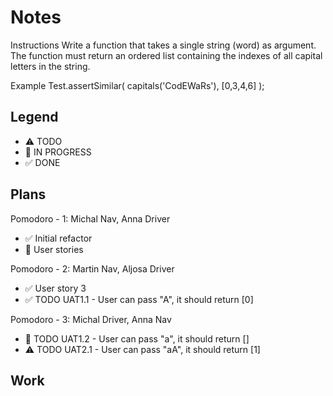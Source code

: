 # Notes

Instructions
Write a function that takes a single string (word) as argument. The function must return an ordered list containing the indexes of all capital letters in the string.

Example
Test.assertSimilar( capitals('CodEWaRs'), [0,3,4,6] );

## Legend
- ⚠ TODO
- 🚧 IN PROGRESS
- ✅ DONE

## Plans

Pomodoro - 1: Michal Nav, Anna Driver
- ✅ Initial refactor
- 🚧 User stories

Pomodoro - 2: Martin Nav, Aljosa Driver
- ✅ User story 3
- ✅ TODO UAT1.1 - User can pass "A", it should return [0]

Pomodoro - 3: Michal Driver, Anna Nav
- 🚧 TODO UAT1.2 - User can pass "a", it should return []
- ⚠ TODO UAT2.1 - User can pass "aA", it should return [1]

## Work
